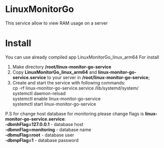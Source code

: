 # LinuxMonitorGo

This service allow to view RAM usage on a server

# Install
You can use already compiled app LinuxMonitorGo_linux_arm64
For install
1) Make directory <strong>/root/linux-monitor-go-service</strong>
2) Copy <strong>LinuxMonitorGo_linux_arm64</strong> and <strong>linux-monitor-go-service.service</strong> to your server in <strong>/root/linux-monitor-go-service</strong>;
3) Create and start the service with following commands:<br>
cp -rf linux-monitor-go-service.service /lib/systemd/system/<br>
systemctl daemon-reload<br>
systemctl enable linux-monitor-go-service<br>
systemctl start linux-monitor-go-service

P.S for change host database for monitoring please change flags is <strong>linux-monitor-go-service.service</strong>:<br>
<strong>-dbmhFlag=127.0.0.1</strong> - database host<br>
<strong>-dbmnFlag=monitoring</strong> - database name<br>
<strong>-dbmuFlag=root</strong> - database user<br>
<strong>-dbmpFlag=1</strong> - database password
